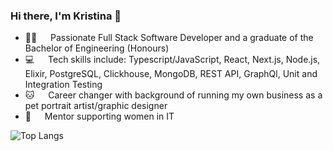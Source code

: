 ### Hi there, I'm Kristina 🖖

- 👩‍💻   Passionate Full Stack Software Developer and a graduate of the Bachelor of Engineering (Honours)
- 💻   Tech skills include: Typescript/JavaScript, React, Next.js, Node.js, Elixir, PostgreSQL, Clickhouse, MongoDB, REST API, GraphQl, Unit and Integration Testing
- 🐱   Career changer with background of running my own business as a pet portrait artist/graphic designer 
- 🎀   Mentor supporting women in IT

<!-- ![Kristina's GitHub stats](https://github-readme-stats.vercel.app/api?username=kristinabrueva&show_icons=true&theme=jolly&count_private=true&hide=contribs) -->
![Top Langs](https://github-readme-stats.vercel.app/api/top-langs/?username=kristinabrueva&layout=compact&theme=jolly)

